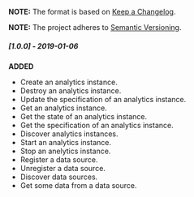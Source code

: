 **NOTE:** The format is based on [Keep a Changelog](http://keepachangelog.com/en/1.0.0/).

**NOTE:** The project adheres to [Semantic Versioning](http://semver.org/spec/v2.0.0.html).

##### [1.0.0] - 2019-01-06

**ADDED**

* Create an analytics instance.
* Destroy an analytics instance.
* Update the specification of an analytics instance.
* Get an analytics instance.
* Get the state of an analytics instance.
* Get the specification of an analytics instance.
* Discover analytics instances.
* Start an analytics instance.
* Stop an anelytics instance.
* Register a data source.
* Unregister a data source.
* Discover data sources.
* Get some data from a data source.

